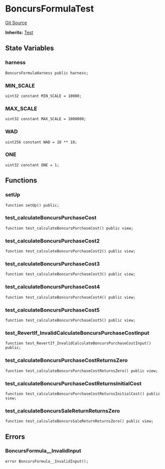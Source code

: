 # BoncursFormulaTest
[Git Source](https://github.com/dustinstacy/boncurs/blob/8dd3d6e20d7e085dbf2dccdde2c14001616467cf/test/BoncursFormula.t.sol)

**Inherits:**
[Test](/lib/forge-std/src/Test.sol/abstract.Test.md)


## State Variables
### harness

```solidity
BoncursFormulaHarness public harness;
```


### MIN_SCALE

```solidity
uint32 constant MIN_SCALE = 10000;
```


### MAX_SCALE

```solidity
uint32 constant MAX_SCALE = 1000000;
```


### WAD

```solidity
uint256 constant WAD = 10 ** 18;
```


### ONE

```solidity
uint32 constant ONE = 1;
```


## Functions
### setUp


```solidity
function setUp() public;
```

### test_calculateBoncursPurchaseCost


```solidity
function test_calculateBoncursPurchaseCost() public view;
```

### test_calculateBoncursPurchaseCost2


```solidity
function test_calculateBoncursPurchaseCost2() public view;
```

### test_calculateBoncursPurchaseCost3


```solidity
function test_calculateBoncursPurchaseCost3() public view;
```

### test_calculateBoncursPurchaseCost4


```solidity
function test_calculateBoncursPurchaseCost4() public view;
```

### test_calculateBoncursPurchaseCost5


```solidity
function test_calculateBoncursPurchaseCost5() public view;
```

### test_RevertIf_InvalidCalculateBoncursPurchaseCostInput


```solidity
function test_RevertIf_InvalidCalculateBoncursPurchaseCostInput() public;
```

### test_calculateBoncursPurchaseCostReturnsZero


```solidity
function test_calculateBoncursPurchaseCostReturnsZero() public view;
```

### test_calculateBoncursPurchaseCostReturnsInitialCost


```solidity
function test_calculateBoncursPurchaseCostReturnsInitialCost() public view;
```

### test_calculateBoncursSaleReturnReturnsZero


```solidity
function test_calculateBoncursSaleReturnReturnsZero() public view;
```

## Errors
### BoncursFormula__InvalidInput

```solidity
error BoncursFormula__InvalidInput();
```

